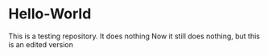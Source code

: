 # Hello-World
This is a testing repository. It does nothing
Now it still does nothing, but this is an edited version
